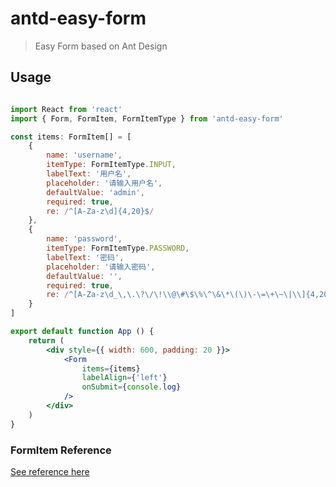 # antd-easy-form

> Easy Form based on Ant Design

## Usage

```jsx

import React from 'react'
import { Form, FormItem, FormItemType } from 'antd-easy-form'

const items: FormItem[] = [
    {
        name: 'username',
        itemType: FormItemType.INPUT,
        labelText: '用户名',
        placeholder: '请输入用户名',
        defaultValue: 'admin',
        required: true,
        re: /^[A-Za-z\d]{4,20}$/
    },
    {
        name: 'password',
        itemType: FormItemType.PASSWORD,
        labelText: '密码',
        placeholder: '请输入密码',
        defaultValue: '',
        required: true,
        re: /^[A-Za-z\d_\,\.\?\/\!\\@\#\$\%\^\&\*\(\)\-\=\+\~\|\\]{4,20}$/
    }
]

export default function App () {
    return (
        <div style={{ width: 600, padding: 20 }}>
            <Form
                items={items}
                labelAlign={'left'}
                onSubmit={console.log}
            />
        </div>
    )
}
```

### FormItem Reference

[See reference here](https://github.com/wangdahoo/antd-easy-form/blob/master/src/types.ts)
